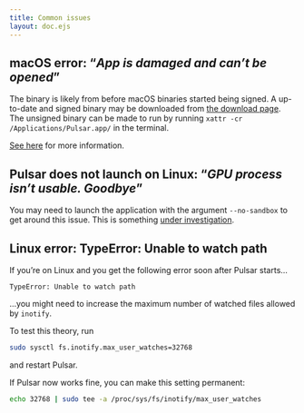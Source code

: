 ```yaml
---
title: Common issues
layout: doc.ejs
---
```


## macOS error: “_App is damaged and can’t be opened_”

The binary is likely from before macOS binaries started being signed. A up-to-date and signed binary may be downloaded from [the download page](/download.html). The unsigned binary can be made to run by running `xattr -cr /Applications/Pulsar.app/` in the terminal.

[See here](https://appletoolbox.com/app-is-damaged-cannot-be-opened-mac/) for more information.

## Pulsar does not launch on Linux: “_GPU process isn’t usable. Goodbye_”

You may need to launch the application with the argument `--no-sandbox` to get around this issue. This is something [under investigation](https://github.com/pulsar-edit/pulsar/issues/174).

## Linux error: TypeError: Unable to watch path

If you’re on Linux and you get the following error soon after Pulsar starts…

```
TypeError: Unable to watch path
```

…you might need to increase the maximum number of watched files allowed by `inotify`.

To test this theory, run

```sh
sudo sysctl fs.inotify.max_user_watches=32768
```

and restart Pulsar.

If Pulsar now works fine, you can make this setting permanent:

```sh
echo 32768 | sudo tee -a /proc/sys/fs/inotify/max_user_watches
```
